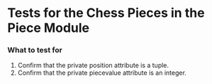 # Tests for the Chess Pieces in the Piece Module


### What to test for

1. Confirm that the private position attribute is a tuple.
2. Confirm that the private piecevalue attribute is an integer.